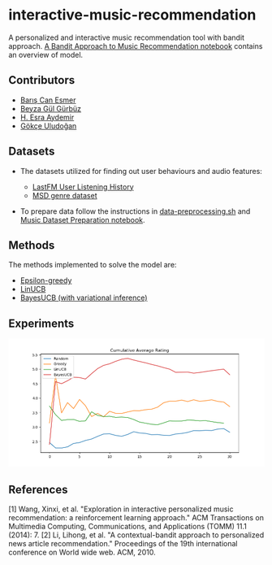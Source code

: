 # interactive-music-recommendation

A personalized and interactive music recommendation tool with bandit approach. [A Bandit Approach to Music Recommendation notebook](https://github.com/gokceuludogan/interactive-music-recommendation/blob/master/A%20Bandit%20Approach%20to%20Music%20Recommendation.ipynb) contains an overview of model.  

## Contributors

* [Barış Can Esmer](https://github.com/barisesmer)
* [Beyza Gül Gürbüz](https://github.com/gurbuzbeyza)
* [H. Esra Aydemir](https://github.com/esra-aydemir)
* [Gökçe Uludoğan](https://github.com/gokceuludogan)

## Datasets 

* The datasets utilized for finding out user behaviours and audio features:

  * [LastFM User Listening History](https://www.dtic.upf.edu/~ocelma/MusicRecommendationDataset/lastfm-1K.html)
  * [MSD genre dataset](https://labrosa.ee.columbia.edu/millionsong/blog/11-2-28-deriving-genre-dataset) 

* To prepare data follow the instructions in [data-preprocessing.sh](https://github.com/gokceuludogan/interactive-music-recommendation/blob/master/data-preprocessing.sh) and [Music Dataset Preparation notebook](https://github.com/gokceuludogan/interactive-music-recommendation/blob/master/notebooks/Music%20Dataset%20Preparation.ipynb).

## Methods

The methods implemented to solve the model are: 

* [Epsilon-greedy](https://github.com/gokceuludogan/interactive-music-recommendation/blob/master/models/epsilon_greedy.py)
* [LinUCB](https://github.com/gokceuludogan/interactive-music-recommendation/blob/master/models/linucb.py)
* [BayesUCB (with variational inference)](https://github.com/gokceuludogan/interactive-music-recommendation/blob/master/models/bayesucb.py)

## Experiments 

![Cumulative Rating](output/all_cum_rating.png)

## References

[1] Wang, Xinxi, et al. "Exploration in interactive personalized music recommendation: a reinforcement learning approach." ACM Transactions on Multimedia Computing, Communications, and Applications (TOMM) 11.1 (2014): 7.
[2] Li, Lihong, et al. "A contextual-bandit approach to personalized news article recommendation." Proceedings of the 19th international conference on World wide web. ACM, 2010.
